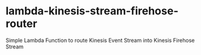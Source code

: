 # lambda-kinesis-stream-firehose-router
Simple Lambda Function to route Kinesis Event Stream into Kinesis Firehose Stream
